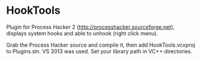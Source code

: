 # HookTools
Plugin for Process Hacker 2 (http://processhacker.sourceforge.net), displays system hooks and able to unhook (right click menu).

Grab the Process Hacker source and compile it, then add HookTools.vcxproj to Plugins.sln. VS 2013 was used. Set your library path in VC++ directories.
